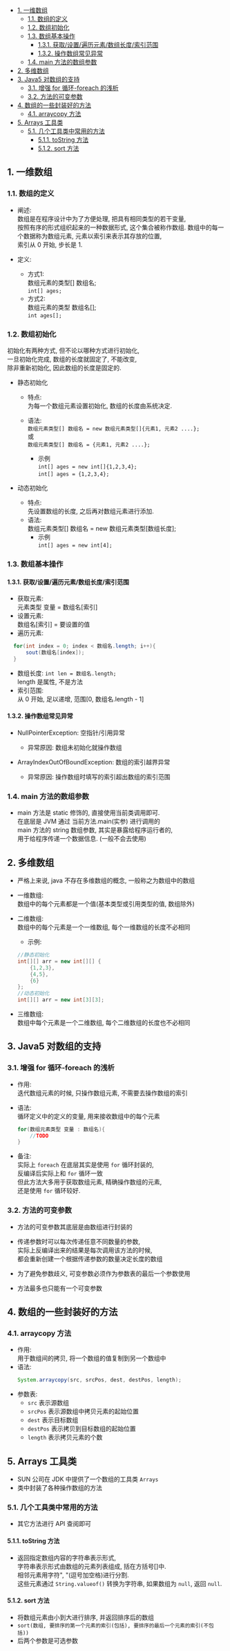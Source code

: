 <!-- TOC -->

- [1. 一维数组](#1-一维数组)
  - [1.1. 数组的定义](#11-数组的定义)
  - [1.2. 数组初始化](#12-数组初始化)
  - [1.3. 数组基本操作](#13-数组基本操作)
    - [1.3.1. 获取/设置/遍历元素/数组长度/索引范围](#131-获取设置遍历元素数组长度索引范围)
    - [1.3.2. 操作数组常见异常](#132-操作数组常见异常)
  - [1.4. main 方法的数组参数](#14-main-方法的数组参数)
- [2. 多维数组](#2-多维数组)
- [3. Java5 对数组的支持](#3-java5-对数组的支持)
  - [3.1. 增强 for 循环-foreach 的浅析](#31-增强-for-循环-foreach-的浅析)
  - [3.2. 方法的可变参数](#32-方法的可变参数)
- [4. 数组的一些封装好的方法](#4-数组的一些封装好的方法)
  - [4.1. arraycopy 方法](#41-arraycopy-方法)
- [5. Arrays 工具类](#5-arrays-工具类)
  - [5.1. 几个工具类中常用的方法](#51-几个工具类中常用的方法)
    - [5.1.1. toString 方法](#511-tostring-方法)
    - [5.1.2. sort 方法](#512-sort-方法)

<!-- /TOC -->

## 1. 一维数组

### 1.1. 数组的定义
- 阐述:   
  数组是在程序设计中为了方便处理, 把具有相同类型的若干变量,  
  按照有序的形式组织起来的一种数据形式, 这个集合被称作数组.
  数组中的每一个数据称为数组元素, 元素以索引来表示其存放的位置,  
  索引从 0 开始, 步长是 1.

- 定义:  
  - 方式1:   
    数组元素的类型[] 数组名;  
    `int[] ages;`  
  - 方式2:  
    数组元素的类型 数组名[];  
    `int ages[];`

### 1.2. 数组初始化
初始化有两种方式, 但不论以哪种方式进行初始化,  
一旦初始化完成, 数组的长度就固定了, 不能改变,  
除非重新初始化, 因此数组的长度是固定的. 
- 静态初始化  
  - 特点:  
    为每一个数组元素设置初始化, 数组的长度由系统决定.
  
  - 语法:  
    `数组元素类型[] 数组名 = new 数组元素类型[]{元素1, 元素2 ....};`  
    或  
    `数组元素类型[] 数组名 = {元素1, 元素2 ....};`  
    - 示例  
    `int[] ages = new int[]{1,2,3,4};`  
    `int[] ages = {1,2,3,4};`

- 动态初始化  
  - 特点:  
    先设置数组的长度, 之后再对数组元素进行添加.
  - 语法:  
    数组元素类型[] 数组名 = new 数组元素类型[数组长度];
    - 示例  
    `int[] ages = new int[4];` 

### 1.3. 数组基本操作

#### 1.3.1. 获取/设置/遍历元素/数组长度/索引范围
- 获取元素:  
  元素类型 变量 = 数组名[索引]
- 设置元素:  
  数组名[索引] = 要设置的值
- 遍历元素:  
```java
  for(int index = 0; index < 数组名.length; i++){
      sout(数组名[index]);
  }
```
- 数组长度:
  `int len = 数组名.length;`  
  length 是属性, 不是方法
- 索引范围:   
  从 0 开始, 足以递增, 范围[0, 数组名.length - 1]

#### 1.3.2. 操作数组常见异常
- NullPointerException: 空指针/引用异常  
  - 异常原因: 数组未初始化就操作数组

- ArrayIndexOutOfBoundException: 数组的索引越界异常  
  - 异常原因: 操作数组时填写的索引超出数组的索引范围


### 1.4. main 方法的数组参数
- main 方法是 static 修饰的, 直接使用当前类调用即可.  
在底层是 JVM 通过 当前方法.main(实参) 进行调用的  
main 方法的 string 数组参数, 其实是暴露给程序运行者的,  
用于给程序传递一个数据信息. (一般不会去使用)

## 2. 多维数组
- 严格上来说, java 不存在多维数组的概念, 一般称之为数组中的数组

- 一维数组:  
  数组中的每个元素都是一个值(基本类型或引用类型的值, 数组除外)  

- 二维数组:  
  数组中的每个元素是一个一维数组, 每个一维数组的长度不必相同  
  - 示例:  
  ```java
  //静态初始化
  int[][] arr = new int[][] {
      {1,2,3},
      {4,5},
      {6}
  };
  //动态初始化
  int[][] arr = new int[3][3];
  ```
- 三维数组:  
  数组中每个元素是一个二维数组, 每个二维数组的长度也不必相同

## 3. Java5 对数组的支持

### 3.1. 增强 for 循环-foreach 的浅析
- 作用:  
  迭代数组元素的时候, 只操作数组元素, 不需要去操作数组的索引

- 语法:  
  循环定义中的定义的变量, 用来接收数组中的每个元素  
  ```java
  for(数组元素类型 变量 : 数组名){
      //TODO
  }
  ```
- 备注:  
  实际上 `foreach` 在底层其实是使用 `for` 循环封装的,  
  反编译后实际上和 `for` 循环一致  
  但此方法大多用于获取数组元素, 精确操作数组的元素,  
  还是使用 `for` 循环较好.

### 3.2. 方法的可变参数
- 方法的可变参数其底层是由数组进行封装的

- 传递参数时可以每次传递任意不同数量的参数,  
  实际上反编译出来的结果是每次调用该方法的时候,  
  都会重新创建一个根据传递参数的数量决定长度的数组 

- 为了避免参数歧义, 可变参数必须作为参数表的最后一个参数使用

- 方法最多也只能有一个可变参数 

## 4. 数组的一些封装好的方法

### 4.1. arraycopy 方法
- 作用:  
  用于数组间的拷贝, 将一个数组的值复制到另一个数组中  
- 语法:  
  ```java
  System.arraycopy(src, srcPos, dest, destPos, length);
  ```
- 参数表:  
  - `src` 表示源数组
  - `srcPos` 表示源数组中拷贝元素的起始位置  
  - `dest` 表示目标数组  
  - `destPos` 表示拷贝到目标数组的起始位置  
  - `length` 表示拷贝元素的个数  


## 5. Arrays 工具类 
- SUN 公司在 JDK 中提供了一个数组的工具类 `Arrays`
- 类中封装了各种操作数组的方法

### 5.1. 几个工具类中常用的方法
- 其它方法进行 API 查阅即可

#### 5.1.1. toString 方法
- 返回指定数组内容的字符串表示形式,  
  字符串表示形式由数组的元素列表组成, 括在方括号[]中.  
  相邻元素用字符", "(逗号加空格)进行分割.  
  这些元素通过 `String.valueof()` 转换为字符串, 如果数组为 `null`, 返回 `null`.  

#### 5.1.2. sort 方法
- 将数组元素由小到大进行排序, 并返回排序后的数组
- `sort(数组, 要排序的第一个元素的索引(包括), 要排序的最后一个元素的索引(不包括))`
- 后两个参数是可选参数
